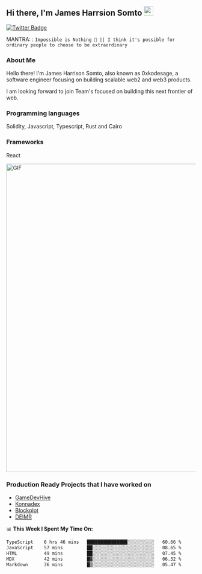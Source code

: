 ## Hi there, I'm James Harrsion Somto <img src="https://media.giphy.com/media/hvRJCLFzcasrR4ia7z/giphy.gif" width="25px">


[![Twitter Badge](https://img.shields.io/badge/-Twitter-00acee?style=flat-square&logo=Twitter&logoColor=white)](https://twitter.com/0xkodesage)


MANTRA: : `Impossible is Nothing 🚀 || I think it's possible for ordinary people to choose to be extraordinary`

### About Me

Hello there! I'm James Harrison Somto, also known as 0xkodesage, a software engineer focusing on building scalable web2 and web3 products.

I am looking forward to join Team's focused on building this next frontier of web.

### Programming languages
Solidity, Javascript, Typescript, Rust and Cairo

### Frameworks
React
 
 <img align="center" alt="GIF" src="https://github.com/Gapur/Gapur/blob/master/coding.gif?raw=true" width="818px" height="818px" />


### Production Ready Projects that I have worked on
  - [GameDevHive](https://www.gamedevshive.org/)
  - [Konnadex](https://www.konnadex.com/)
  - [Blockplot](https://www.blockplot.org/)
  - [DEIMR](https://deimr.com/)

📊 **This Week I Spent My Time On:**

<!--START_SECTION:waka-->

```txt
TypeScript    6 hrs 46 mins   ███████████████░░░░░░░░░░   60.66 %
JavaScript    57 mins         ██░░░░░░░░░░░░░░░░░░░░░░░   08.65 %
HTML          49 mins         ██░░░░░░░░░░░░░░░░░░░░░░░   07.45 %
MDX           42 mins         █▓░░░░░░░░░░░░░░░░░░░░░░░   06.32 %
Markdown      36 mins         █▒░░░░░░░░░░░░░░░░░░░░░░░   05.47 %
```

<!--END_SECTION:waka-->
<br />
<br />
<br />






